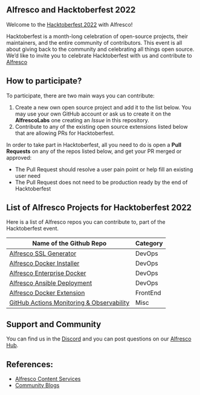 ## Alfresco and Hacktoberfest 2022

Welcome to the [Hacktoberfest 2022](https://hacktoberfest.com) with Alfresco!

Hacktoberfest is a month-long celebration of open-source projects, their maintainers, and the entire community of contributors. This event is all about giving back to the community and celebrating all things open source. We’d like to invite you to celebrate Hacktoberfest with us and contribute to [Alfresco](https://github.com/alfresco)

## How to participate?

To participate, there are two main ways you can contribute:

1. Create a new own open source project and add it to the list below. You may use your own GitHub account or ask us to create it on the **AlfrescoLabs** one creating an *Issue* in this repository.
2. Contribute to any of the existing open source extensions listed below that are allowing PRs for Hacktoberfest.

In order to take part in Hacktoberfest, all you need to do is open a **Pull Requests** on any of the repos listed below, and get your PR merged or approved:

* The Pull Request should resolve a user pain point or help fill an existing user need
* The Pull Request does not need to be production ready by the end of Hacktoberfest

## List of Alfresco Projects for Hacktoberfest 2022

Here is a list of Alfresco repos you can contribute to, part of the Hacktoberfest event.

| Name of the Github Repo                                                                     | Category               |
| ------------------------------------------------------------------------------------------- | ---------------------- |
| [Alfresco SSL Generator](https://github.com/Alfresco/alfresco-ssl-generator)                | DevOps                 |
| [Alfresco Docker Installer](https://github.com/Alfresco/alfresco-docker-installer)          | DevOps                 |
| [Alfresco Enterprise Docker](https://github.com/AlfrescoLabs/alfresco-enterprise-docker)    | DevOps                 |
| [Alfresco Ansible Deployment](https://github.com/Alfresco/alfresco-ansible-deployment)      | DevOps                 |
| [Alfresco Docker Extension](https://github.com/alfrescoLabs/alfresco-docker-extension)      | FrontEnd               |
| [GitHub Actions Monitoring & Observability](https://github.com/AlfrescoLabs/gha-monitoring) | Misc                   |

## Support and Community

You can find us in the [Discord](https://discord.com/channels/451644531323174912/451644531323174914) and you can post questions on our [Alfresco Hub](https://hub.alfresco.com).

## References:

- [Alfresco Content Services](https://docs.alfresco.com/content-services/latest/)
- [Community Blogs](https://docs.alfresco.com/content-services/latest/)
